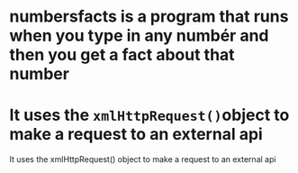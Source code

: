 # numbersfacts is a program that runs when you type in any numbér and then you get a fact about that number

It uses the <code>xmlHttpRequest()</code>object to make a request to an external api
=======
It uses the xmlHttpRequest() object to make a request to an external api

